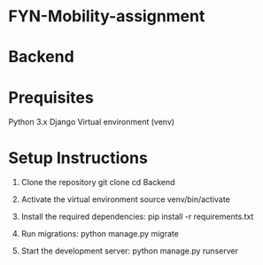 # FYN-Mobility-assignment

# Backend
# Prequisites
Python 3.x
Django
Virtual environment (venv)

# Setup Instructions
1) Clone the repository
git clone <repository-url>
cd Backend

2) Activate the virtual environment
source venv/bin/activate

3) Install the required dependencies:
pip install -r requirements.txt

4) Run migrations:
python manage.py migrate

5) Start the development server:
python manage.py runserver

